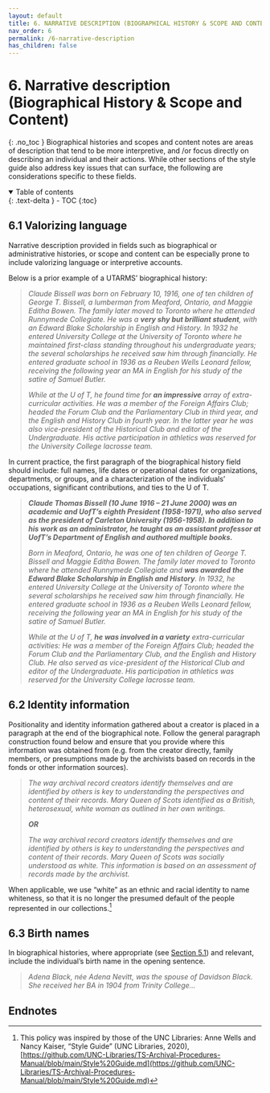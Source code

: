 ```yaml
---
layout: default
title: 6. NARRATIVE DESCRIPTION (BIOGRAPHICAL HISTORY & SCOPE AND CONTENT)
nav_order: 6
permalink: /6-narrative-description
has_children: false
---
```


# 6. Narrative description (Biographical History & Scope and Content)
{: .no_toc }
Biographical histories and scopes and content notes are areas of description that tend to be more interpretive, and /or focus directly on describing an individual and their actions. While other sections of the style guide also address key issues that can surface, the following are considerations specific to these fields.  

<details open markdown="block">
  <summary>
    Table of contents
  </summary>
  {: .text-delta }
- TOC
{:toc}
</details>

## 6.1 Valorizing language

Narrative description provided in fields such as biographical or administrative histories, or scope and content can be especially prone to include valorizing language or interpretive accounts.

Below is a prior example of a UTARMS’ biographical history:

> *Claude Bissell was born on February 10, 1916, one of ten children of George T. Bissell, a lumberman from Meaford, Ontario, and Maggie Editha Bowen. The family later moved to Toronto where he attended Runnymede Collegiate. He was a **very shy but brilliant student**, with an Edward Blake Scholarship in English and History. In 1932 he entered University College at the University of Toronto where he maintained first-class standing throughout his undergraduate years; the several scholarships he received saw him through financially. He entered graduate school in 1936 as a Reuben Wells Leonard fellow, receiving the following year an MA in English for his study of the satire of Samuel Butler.*
>
> *While at the U of T, he found time for **an impressive** array of extra-curricular activities. He was a member of the Foreign Affairs Club; headed the Forum Club and the Parliamentary Club in third year, and the English and History Club in fourth year. In the latter year he was also vice-president of the Historical Club and editor of the Undergraduate. His active participation in athletics was reserved for the University College lacrosse team.*

In current practice, the first paragraph of the biographical history field should include: full names, life dates or operational dates for organizations, departments, or groups, and a characterization of the individuals’ occupations, significant contributions, and ties to the U of T.

> ***Claude Thomas Bissell (10 June 1916 – 21 June 2000) was an academic and UofT’s eighth President (1958-1971), who also served as the president of Carleton University (1956-1958). In addition to his work as an administrator, he taught as an assistant professor at UofT’s Department of English and authored multiple books.***
>
> *Born in Meaford, Ontario, he was one of ten children of George T. Bissell and Maggie Editha Bowen. The family later moved to Toronto where he attended Runnymede Collegiate and **was awarded the Edward Blake Scholarship in English and History**. In 1932, he entered University College at the University of Toronto where the several scholarships he received saw him through financially. He entered graduate school in 1936 as a Reuben Wells Leonard fellow, receiving the following year an MA in English for his study of the satire of Samuel Butler.*
>
> *While at the U of T, **he was involved in a variety** extra-curricular activities: He was a member of the Foreign Affairs Club; headed the Forum Club and the Parliamentary Club, and the English and History Club. He also served as vice-president of the Historical Club and editor of the Undergraduate. His participation in athletics was reserved for the University College lacrosse team.*

## 6.2 Identity information

Positionality and identity information gathered about a creator is placed in a paragraph at the end of the biographical note. Follow the general paragraph construction found below and ensure that you provide where this information was obtained from (e.g. from the creator directly, family members, or presumptions made by the archivists based on records in the fonds or other information sources).

> *The way archival record creators identify themselves and are identified by others is key to understanding the perspectives and content of their records. Mary Queen of Scots identified as a British, heterosexual, white woman as outlined in her own writings.*
> 
> ***OR***
>
> *The way archival record creators identify themselves and are identified by others is key to understanding the perspectives and content of their records. Mary Queen of Scots was socially understood as white. This information is based on an assessment of records made by the archivist.*

When applicable, we use “white” as an ethnic and racial identity to name whiteness, so that it is no longer the presumed default of the people represented in our collections.[^46]

## 6.3 Birth names

In biographical histories, where appropriate (see [Section 5.1](/UTARMS-style-guide/5-inclusive-language/gender-and-family)) and relevant, include the individual’s birth name in the opening sentence.

> *Adena Black, née Adena Nevitt, was the spouse of Davidson Black. She received her BA in 1904 from Trinity College...*

## Endnotes

[^46]: This policy was inspired by those of the UNC Libraries: Anne Wells and Nancy Kaiser, “Style Guide” (UNC Libraries, 2020), [https://github.com/UNC-Libraries/TS-Archival-Procedures-Manual/blob/main/Style%20Guide.md](https://github.com/UNC-Libraries/TS-Archival-Procedures-Manual/blob/main/Style%20Guide.md)
